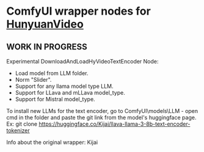 # ComfyUI wrapper nodes for [HunyuanVideo](https://github.com/Tencent/HunyuanVideo)

## WORK IN PROGRESS

Experimental DownloadAndLoadHyVideoTextEncoder Node:
- Load model from LLM folder.
- Norm "Slider".
- Support for any llama model type LLM.
- Support for LLava and mLLava model_type.
- Support for Mistral model_type.

To install new LLMs for the text encoder, go to ComfyUI\models\LLM - open cmd in the folder and paste the git link from the model's huggingface page. Ex: git clone https://huggingface.co/Kijai/llava-llama-3-8b-text-encoder-tokenizer

Info about the original wrapper: Kijai
